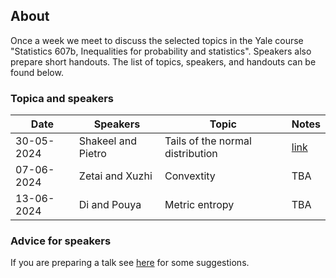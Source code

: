 ## About

Once a week we meet to discuss the selected topics in the Yale course "Statistics 607b, Inequalities for probability and statistics". Speakers also prepare short handouts. The list of topics, speakers, and handouts can be found below. 

### Topica and speakers

| Date | Speakers | Topic | Notes |
|---|---|---|---|
| 30-05-2024 | Shakeel and Pietro | Tails of the normal distribution | [link](https://github.com/LSE-607b/Statistics-607b-LSE-2024/tree/main/01-Tails-of-the-normal-distribution) |
| 07-06-2024 | Zetai and Xuzhi | Convextity | TBA |
| 13-06-2024 | Di and Pouya | Metric entropy | TBA |

### Advice for speakers

If you are preparing a talk see [here](advice-for-talks.html) for some suggestions.

